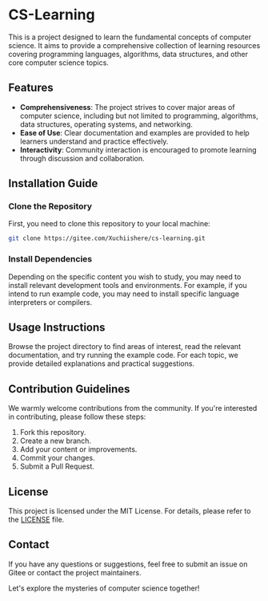# CS-Learning

This is a project designed to learn the fundamental concepts of computer science. It aims to provide a comprehensive collection of learning resources covering programming languages, algorithms, data structures, and other core computer science topics.

## Features

- **Comprehensiveness**: The project strives to cover major areas of computer science, including but not limited to programming, algorithms, data structures, operating systems, and networking.
- **Ease of Use**: Clear documentation and examples are provided to help learners understand and practice effectively.
- **Interactivity**: Community interaction is encouraged to promote learning through discussion and collaboration.

## Installation Guide

### Clone the Repository

First, you need to clone this repository to your local machine:

```bash
git clone https://gitee.com/Xuchiishere/cs-learning.git
```

### Install Dependencies

Depending on the specific content you wish to study, you may need to install relevant development tools and environments. For example, if you intend to run example code, you may need to install specific language interpreters or compilers.

## Usage Instructions

Browse the project directory to find areas of interest, read the relevant documentation, and try running the example code. For each topic, we provide detailed explanations and practical suggestions.

## Contribution Guidelines

We warmly welcome contributions from the community. If you're interested in contributing, please follow these steps:

1. Fork this repository.
2. Create a new branch.
3. Add your content or improvements.
4. Commit your changes.
5. Submit a Pull Request.

## License

This project is licensed under the MIT License. For details, please refer to the [LICENSE](LICENSE) file.

## Contact

If you have any questions or suggestions, feel free to submit an issue on Gitee or contact the project maintainers.

Let's explore the mysteries of computer science together!
